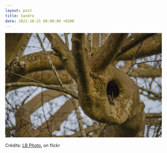 ```yaml
---
layout: post
title: Sandro
date: 2021-10-21 00:00:00 +0200
---
```


![Sandro](/images/2021-10-21.jpg)

Crédits: [LB Photo.](https://www.flickr.com/people/lucbarre) on flickr
